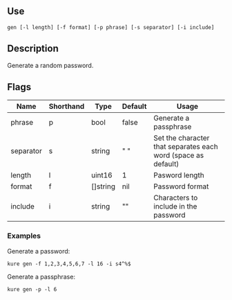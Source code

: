 ## Use

`gen [-l length] [-f format] [-p phrase] [-s separator] [-i include]`

## Description

Generate a random password.

## Flags 
|  Name     | Shorthand |     Type      |    Default    |                           Usage                                   |
|-----------|-----------|---------------|---------------|-------------------------------------------------------------------|
| phrase    | p         | bool          | false         | Generate a passphrase                                             |
| separator | s         | string        | " "           | Set the character that separates each word (space as default)     |
| length    | l         | uint16        | 1             | Pasword length                                                    |
| format    | f         | []string      | nil           | Password format                                                   |
| include   | i         | string        | ""            | Characters to include in the password                             |

### Examples

Generate a password:
```
kure gen -f 1,2,3,4,5,6,7 -l 16 -i s4^%$
```

Generate a passphrase:
```
kure gen -p -l 6
```
